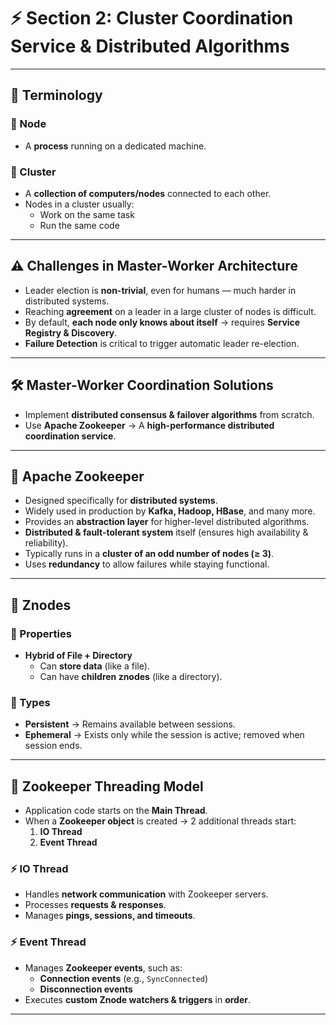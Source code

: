 # ⚡ Section 2: Cluster Coordination Service & Distributed Algorithms

---

## 📖 Terminology

### 🔹 Node
- A **process** running on a dedicated machine.

### 🔹 Cluster
- A **collection of computers/nodes** connected to each other.  
- Nodes in a cluster usually:  
  - Work on the same task  
  - Run the same code  

---

## ⚠️ Challenges in Master-Worker Architecture

- Leader election is **non-trivial**, even for humans — much harder in distributed systems.  
- Reaching **agreement** on a leader in a large cluster of nodes is difficult.  
- By default, **each node only knows about itself** → requires **Service Registry & Discovery**.  
- **Failure Detection** is critical to trigger automatic leader re-election.  

---

## 🛠️ Master-Worker Coordination Solutions

- Implement **distributed consensus & failover algorithms** from scratch.  
- Use **Apache Zookeeper** → A **high-performance distributed coordination service**.  

---

## 🐘 Apache Zookeeper

- Designed specifically for **distributed systems**.  
- Widely used in production by **Kafka, Hadoop, HBase**, and many more.  
- Provides an **abstraction layer** for higher-level distributed algorithms.  
- **Distributed & fault-tolerant system** itself (ensures high availability & reliability).  
- Typically runs in a **cluster of an odd number of nodes (≥ 3)**.  
- Uses **redundancy** to allow failures while staying functional.  

---

## 📂 Znodes

### 🔹 Properties
- **Hybrid of File + Directory**  
  - Can **store data** (like a file).  
  - Can have **children znodes** (like a directory).  

### 🔹 Types
- **Persistent** → Remains available between sessions.  
- **Ephemeral** → Exists only while the session is active; removed when session ends.  

---

## 🔄 Zookeeper Threading Model

- Application code starts on the **Main Thread**.  
- When a **Zookeeper object** is created → 2 additional threads start:  
  1. **IO Thread**  
  2. **Event Thread**  

### ⚡ IO Thread
- Handles **network communication** with Zookeeper servers.  
- Processes **requests & responses**.  
- Manages **pings, sessions, and timeouts**.  

### ⚡ Event Thread
- Manages **Zookeeper events**, such as:  
  - **Connection events** (e.g., `SyncConnected`)  
  - **Disconnection events**  
- Executes **custom Znode watchers & triggers** in **order**.  

---
